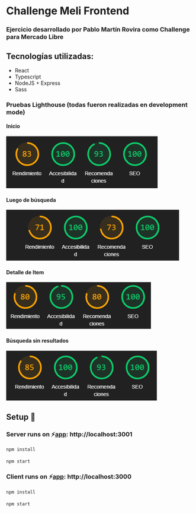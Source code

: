 # Challenge Meli Frontend

### Ejercicio desarrollado por Pablo Martín Rovira como Challenge para Mercado Libre

## Tecnologías utilizadas:

- React
- Typescript
- NodeJS + Express
- Sass

### Pruebas Lighthouse (todas fueron realizadas en development mode)

#### Inicio

![UI](/lighthouse_home_page.jpg?raw=true)

#### Luego de búsqueda

![UI](/search_made.jpg?raw=true)

#### Detalle de Item

![UI](/item_detail.jpg?raw=true)

#### Búsqueda sin resultados

![UI](/lighthouse_notfound.jpg?raw=true)

## Setup 🚀

### Server runs on ⚡️[app](http://localhost:3001): http://localhost:3001

```
npm install

npm start
```

### Client runs on ⚡️[app](http://localhost:3000): http://localhost:3000

```
npm install

npm start
```
